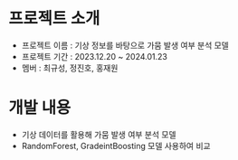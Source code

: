# 프로젝트 소개
- 프로젝트 이름 :  기상 정보를 바탕으로 가뭄 발생 여부 분석 모델
- 프로젝트 기간 : 2023.12.20 ~ 2024.01.23
- 멤버 : 최규성, 정진호, 홍재원

# 개발 내용
- 기상 데이터를 활용해 가뭄 발생 여부 분석 모델 
- RandomForest, GradeintBoosting 모델 사용하여 비교
